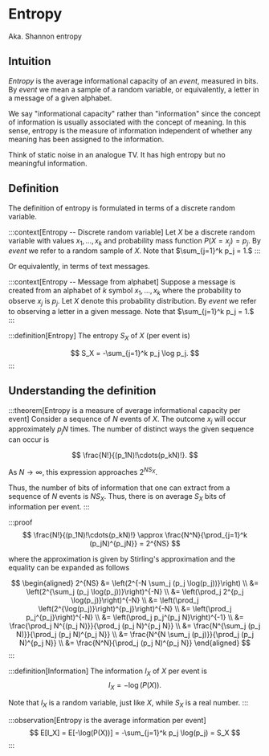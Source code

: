 # Entropy

Aka. Shannon entropy

## Intuition

_Entropy_ is the average informational capacity of an _event_, measured in bits. By _event_ we mean a sample of a random variable, or equivalently, a letter in a message of a given alphabet.

We say "informational capacity" rather than "information" since the concept of information is usually associated with the concept of meaning. In this sense, entropy is the measure of information independent of whether any meaning has been assigned to the information.

Think of static noise in an analogue TV. It has high entropy but no meaningful information.

## Definition

The definition of entropy is formulated in terms of a discrete random variable.

:::context[Entropy -- Discrete random variable]
Let $X$ be a discrete random variable with values $x_1, \ldots, x_k$ and probability mass function $P(X = x_j) = p_j.$ By _event_ we refer to a random sample of $X$. Note that $\sum_{j=1}^k p_j = 1.$
:::

Or equivalently, in terms of text messages.

:::context[Entropy -- Message from alphabet]
Suppose a message is created from an alphabet of $k$ symbol $x_1, \ldots, x_k$ where the probability to observe $x_j$ is $p_j$. Let $X$ denote this probability distribution. By _event_ we refer to observing a letter in a given message. Note that $\sum_{j=1}^k p_j = 1.$
:::

:::definition[Entropy]
The entropy $S_X$ of $X$ (per event is)

$$
S_X = -\sum_{j=1}^k p_j \log p_j.
$$
:::

## Understanding the definition

:::theorem[Entropy is a measure of average informational capacity per event]
Consider a sequence of $N$ events of $X$. The outcome $x_j$ will occur approximately $p_j N$ times. The number of distinct ways the given sequence can occur is

$$
\frac{N!}{(p_1N)!\cdots(p_kN)!}.
$$

As $N \to \infty$, this expression approaches $2^{NS_X}$.

Thus, the number of bits of information that one can extract from a sequence of $N$ events is $NS_X.$ Thus, there is on average $S_X$ bits of information per event.
:::

:::proof
$$
\frac{N!}{(p_1N)!\cdots(p_kN)!} \approx \frac{N^N}{\prod_{j=1}^k (p_jN)^{p_jN}} = 2^{NS}
$$

where the approximation is given by Stirling's approximation and the equality can be expanded as follows

$$
\begin{aligned}
2^{NS}
&= \left(2^{-N \sum_j (p_j \log(p_j))}\right) \\
&= \left(2^{\sum_j (p_j \log(p_j))}\right)^{-N} \\
&= \left(\prod_j 2^{p_j \log(p_j)}\right)^{-N} \\
&= \left(\prod_j \left(2^{\log(p_j)}\right)^{p_j}\right)^{-N} \\
&= \left(\prod_j p_j^{p_j}\right)^{-N} \\
&= \left(\prod_j p_j^{p_j N}\right)^{-1} \\
&= \frac{\prod_j N^{(p_j N)}}{\prod_j (p_j N)^{p_j N}} \\
&= \frac{N^{\sum_j (p_j N)}}{\prod_j (p_j N)^{p_j N}} \\
&= \frac{N^{N \sum_j (p_j)}}{\prod_j (p_j N)^{p_j N}} \\
&= \frac{N^N}{\prod_j (p_j N)^{p_j N}}
\end{aligned}
$$
:::

:::definition[Information]
The information $I_X$ of $X$ per event is
$$
I_X = -\log(P(X)).
$$

Note that $I_X$ is a random variable, just like $X$, while $S_X$ is a real number.
:::

:::observation[Entropy is the average information per event]
$$
E[I_X] = E[-\log(P(X))] = -\sum_{j=1}^k p_j \log(p_j) = S_X
$$
:::
